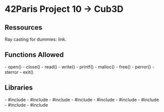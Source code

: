 
<h1><strong>42Paris Project 10 -> Cub3D</strong></h1>

<h2><strong>Ressources</strong></h2>

  <p>Ray casting for dummies: <a"https://guy-grave.developpez.com/tutoriels/jeux/doom-wolfenstein-raycasting/">link</a>.
  </p>


<h2><strong>Functions Allowed</strong></h2>
<p>
  - open()
  - close()
  - read()
  - write()
  - printf()
  - malloc()
  - free()
  - perror()
  - sterror
  - exit()</p>
  
<h2><strong>Libraries</strong></h2>
<p>
  - #include <unistd.h>
  - #include <sys/types.h>
  - #include <sys/stat.h>
  - #include <fcntl.h>
  - #include <stdio.h>
  - #include <stdlib.h>
  - #include <string.h>
  - #include <errno.h>
  - #include <stdbool.h></p>
